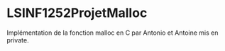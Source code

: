 # LSINF1252ProjetMalloc 
Implémentation de la fonction malloc en C par Antonio et Antoine mis en private.